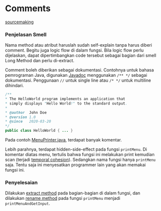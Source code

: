 # Comments

[sourcemaking](https://sourcemaking.com/refactoring/smells/comments)

### Penjelasan Smell

Nama method atau atribut haruslah sudah self-explain tanpa harus diberi comment. Begitu juga logic flow di dalam fungsi. Bila logic flow perlu dijelaskan, dapat dipertimbangkan code tersebut sebagai bagian dari smell Long Method dan perlu di-extract.

Comment boleh diberikan sebagai dokumentasi. Contohnya untuk bahasa pemrograman Java, digunakan [Javadoc](https://www.tutorialspoint.com/java/java_documentation.htm) menggunakan `/** */` sebagai dokumentasi. Penggunaan `//` untuk single line atau `/* */` untuk multiline dihindari.

```java
/**
* The HelloWorld program implements an application that
* simply displays "Hello World!" to the standard output.
*
* @author  John Doe
* @version 1.0
* @since   2020-03-20 
*/
public class HelloWorld { ... }
```

Pada contoh [MenuPrinter.java](before/MenuPrinter.java), terdapat banyak komentar. 

Lebih parahnya, terdapat hidden-side-effect pada fungsi `printMenu`. Di komentar diatas menu, tertulis bahwa fungsi ini melakukan print kemudian scan (terjadi [temporal cohesion](https://en.wikipedia.org/wiki/Cohesion_(computer_science))). Sedangkan nama fungsi hanya `printMenu` saja. Tentu saja ini menyesatkan programmer lain yang akan memakai fungsi ini.

### Penyelesaian

Dilakukan [extract method](https://sourcemaking.com/refactoring/extract-method) pada bagian-bagian di dalam fungsi, dan dilakukan [rename method](https://sourcemaking.com/refactoring/rename-method) pada fungsi `printMenu` menjadi `printMenuAndGetInput`.
